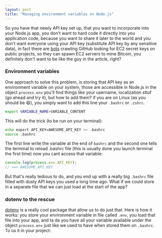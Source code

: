 ```yaml
---
layout: post
title: "Managing environment variables on Node.js"
---
```


So you have that newly API key set up, that you want to incorporate into your Node.js app, you don't want to hard code it directly into you  application code, because you want to share it later to the world and you don't want everyone using your API key (substitute API key by any sensitive data), in fact there are [bots](http://www.devfactor.net/2014/12/30/2375-amazon-mistake/) crawling GitHub looking for EC2 secret keys on public projects, so they can spawn EC2 servers to mine Bitcoin, you definitely don't want to be like the guy in the article, right?

### Environment variables
One approach to solve this problem, is storing that API key as an environment variable on your system, those are accessible in Node.js  in the object ```process.env``` you'll find things like your username, localization sttuf (go ahead and try it), but how to add them? if you are on Linux (as you should be :smile:), you simply want to add this line your ```.bashrc``` or ```.zshrc```.

```sh 
export VARIABLE_NAME=VARIABLE_CONTENT
```

This will do the trick (to be run on your terminal):

```sh
echo export API_KEY=AWESOME_API_KEY >> .bashrc
source .bashrc
```

The first line write the variable at the end of ```bashrc``` and the second one tells the terminal to reload .bashrc file (this is usually done you launch terminal the first time)
now you cant access that variable:

```js
console.log(process.env.API_KEY);
// ==> AWESOME_API_KEY
```
But that's really tedious to do, and you end up with a really big ```.bashrc``` file filled with dusty API keys you used a long time ago. What if we could store in a separate file that we can just load at the start of the app?

### dotenv to the rescue
[dotenv](https://github.com/motdotla/dotenv) is a really cool package that allow us to do just that. Here is how it works: you store your environment variable in file called ```.env```, you load that file into your app, and ta da you have all your variable available under the object ```process.env``` just like we used to have when stored them on ```.bashrc```.
To us it in your project:





